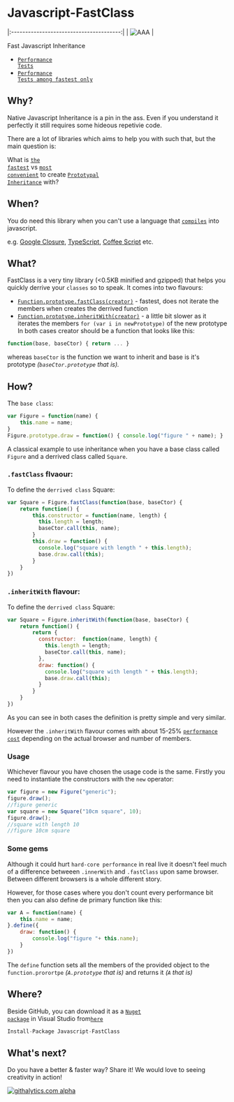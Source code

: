 Javascript-FastClass
====================
|:---------------------------------------:|
| ![AAA](../../wiki/images/NugetIcon.png) |

Fast Javascript Inheritance 

*  <a href="http://jsperf.com/js-inheritance-performance/25" target="_blank"><code>Performance Tests</code></a>
*  <a href="http://jsperf.com/js-inheritance-performance/26" target="_blank"><code>Performance Tests among fastest only</code></a>

## Why?
Native Javascript Inheritance is a pin in the ass. Even if you understand it perfectly it still requires some hideous repetivie code.

There are a lot of libraries which aims to help you with such that, but the main question is:

What is <a href="http://jsperf.com/js-inheritance-performance/25" target="_blank"><code>the fastest</code></a> vs <a target="_blank" href="https://github.com/njoubert/inheritance.js/blob/master/INHERITANCE.md"><code>most convenient</code></a> to create <a href="http://msdn.microsoft.com/en-us/magazine/ff852808.aspx" target="_blank"><code>Prototypal Inheritance</code></a> with?

## When?
You do need this library when you can't use a language that <a href="https://github.com/jashkenas/coffee-script/wiki/List-of-languages-that-compile-to-JS" target="_blank"><code>compiles</code></a> into javascript.

e.g. <a href="https://developers.google.com/closure/" target="_blank">Google Closure</a>, <a href="http://www.typescriptlang.org/Playground/" target="_blank">TypeScript</a>, <a href="http://arcturo.github.com/library/coffeescript/03_classes.html" target="_blank">Coffee Script</a> etc.

## What?
FastClass is a very tiny library (<0.5KB minified and gzipped) that helps you quickly derrive your `classes` so to speak. 
It comes into two flavours:
* [`Function.prototype.fastClass(creator)`](#fastclass-flavour) - fastest, does not iterate the members when creates the derrived function
* [`Function.prototype.inheritWith(creator)`](#inheritwith-flavour) - a little bit slower as it iterates the members `for (var i in newPrototype)` of the new prototype
In both cases creator should be a function that looks like this:
```javascript
function(base, baseCtor) { return ... }
```
whereas `baseCtor` is the function we want to inherit and base is it's prototype *(`baseCtor.prototype` that is).*

## How?

The `base class`:
```javascript
var Figure = function(name) {
    this.name = name;
}
Figure.prototype.draw = function() { console.log("figure " + name); }
```

A classical example to use inheritance when you have a base class called `Figure` and a derrived class called `Square`.

### `.fastClass` flvaour:

To define the `derrived class` Square:
```javascript
var Square = Figure.fastClass(function(base, baseCtor) {
    return function() {
        this.constructor = function(name, length) { 
          this.length = length;
          baseCtor.call(this, name);
        }
        this.draw = function() {
          console.log("square with length " + this.length);
          base.draw.call(this);
        }
    }   
})
```

### `.inheritWith` flavour:

To define the `derrived class` Square:
```javascript
var Square = Figure.inheritWith(function(base, baseCtor) {
    return function() {
        return { 
          constructor:  function(name, length) { 
            this.length = length;
            baseCtor.call(this, name);
          },
          draw: function() {
            console.log("square with length " + this.length);
            base.draw.call(this);
          }
        }
    }   
})
```

As you can see in both cases the definition is pretty simple and very similar. 

However the `.inheritWith` flavour comes with about 15-25% <a href="http://jsperf.com/js-inheritance-performance/25" target="_blank"><code>performance cost</code></a> depending on the actual browser and number of members.

### Usage

Whichever flavour you have chosen the usage code is the same. Firstly you need to instantiate the constructors with the `new` operator:
```javascript
var figure = new Figure("generic");
figure.draw();
//figure generic
var square = new Square("10cm square", 10);
figure.draw(); 
//square with length 10
//figure 10cm square
```

### Some gems
Although it could hurt `hard-core performance` in real live it doesn't feel much of a difference betweeen `.innerWith` and `.fastClass` upon same browser. 
Between different browsers is a whole different story.

However, for those cases where you don't count every performance bit then you can also define de primary function like this:
```javascript
var A = function(name) { 
    this.name = name; 
}.define({
    draw: function() {
        console.log("figure "+ this.name);
    }
}) 
```

The `define` function sets all the members of the provided object to the `function.prorortpe` *(`A.prototype` that is)* and returns it *(`A` that is)*


## Where?
Beside GitHub, you can download it as a <a href="http://nuget.org/packages/Javascript-FastClass/" target="_blank"><code>Nuget package</code></a> in Visual Studio from<a href="http://nuget.org/packages/Javascript-FastClass/" target="_blank"><code>here</code></a>
```javascript
Install-Package Javascript-FastClass
```

## What's next?
Do you have a better & faster way? Share it! We would love to seeing creativity in action!

[![githalytics.com alpha](https://cruel-carlota.pagodabox.com/ced79a6263a52ce6aed7515d0cd0b0f3 "githalytics.com")](http://githalytics.com/dotnetwise/Javascript-FastClass)
